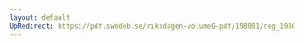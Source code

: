 ```yaml
---
layout: default
UpRedirect: https://pdf.swedeb.se/riksdagen-volumeG-pdf/198081/reg_198081__reg_02/reg_198081__reg_02_0081.pdf
---
```

